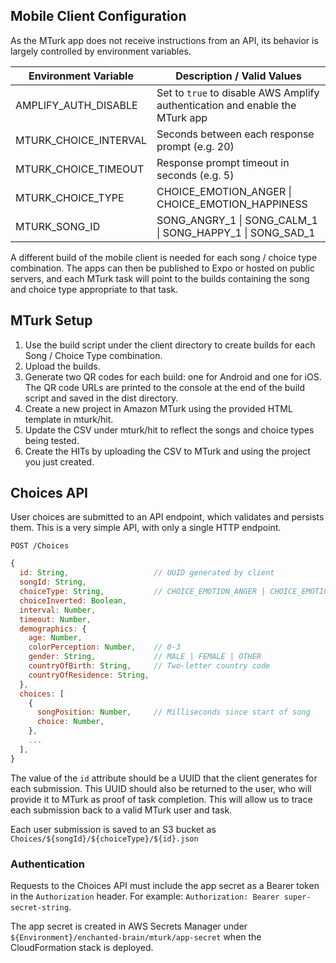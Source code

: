 ## Mobile Client Configuration
As the MTurk app does not receive instructions from an API, its behavior is largely controlled by environment variables.

| Environment Variable  | Description / Valid Values                                                   |
| --------------------- | ---------------------------------------------------------------------------- |
| AMPLIFY_AUTH_DISABLE  | Set to `true` to disable AWS Amplify authentication and enable the MTurk app |
| MTURK_CHOICE_INTERVAL | Seconds between each response prompt (e.g. 20)                               |
| MTURK_CHOICE_TIMEOUT  | Response prompt timeout in seconds (e.g. 5)                                  |
| MTURK_CHOICE_TYPE     | CHOICE_EMOTION_ANGER \| CHOICE_EMOTION_HAPPINESS                   |
| MTURK_SONG_ID         | SONG_ANGRY_1 \| SONG_CALM_1 \| SONG_HAPPY_1 \| SONG_SAD_1                    |

A different build of the mobile client is needed for each song / choice type combination. The apps can then be published to Expo or hosted on public servers, and each MTurk task will point to the builds containing the song and choice type appropriate to that task.

## MTurk Setup
1. Use the build script under the client directory to create builds for each Song / Choice Type combination.
2. Upload the builds.
3. Generate two QR codes for each build: one for Android and one for iOS. The QR code URLs are printed to the console at the end of the build script and saved in the dist directory.
4. Create a new project in Amazon MTurk using the provided HTML template in mturk/hit.
5. Update the CSV under mturk/hit to reflect the songs and choice types being tested.
6. Create the HITs by uploading the CSV to MTurk and using the project you just created.

## Choices API
User choices are submitted to an API endpoint, which validates and persists them. This is a very simple API, with only a single HTTP endpoint.

`POST /Choices`
```js
{
  id: String,                   // UUID generated by client
  songId: String,
  choiceType: String,           // CHOICE_EMOTION_ANGER | CHOICE_EMOTION_HAPPINESS
  choiceInverted: Boolean,
  interval: Number,
  timeout: Number,
  demographics: {
    age: Number,
    colorPerception: Number,    // 0-3
    gender: String,             // MALE | FEMALE | OTHER
    countryOfBirth: String,     // Two-letter country code
    countryOfResidence: String,
  },
  choices: [
    {
      songPosition: Number,     // Milliseconds since start of song
      choice: Number,
    },
    ...
  ],
}
```

The value of the `id` attribute should be a UUID that the client generates for each submission. This UUID should also be returned to the user, who will provide it to MTurk as proof of task completion. This will allow us to trace each submission back to a valid MTurk user and task.

Each user submission is saved to an S3 bucket as `Choices/${songId}/${choiceType}/${id}.json`

### Authentication
Requests to the Choices API must include the app secret as a Bearer token in the `Authorization` header. For example: `Authorization: Bearer super-secret-string`.

The app secret is created in AWS Secrets Manager under `${Environment}/enchanted-brain/mturk/app-secret` when the CloudFormation stack is deployed.